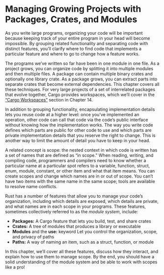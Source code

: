 # Managing Growing Projects with Packages, Crates, and Modules

As you write large programs, organizing your code will be important because
keeping track of your entire program in your head will become impossible. By
grouping related functionality and separating code with distinct features,
you’ll clarify where to find code that implements a particular feature and
where to go to change how a feature works.

The programs we’ve written so far have been in one module in one file. As a
project grows, you can organize code by splitting it into multiple modules and
then multiple files. A package can contain multiple binary crates and
optionally one library crate. As a package grows, you can extract parts into
separate crates that become external dependencies. This chapter covers all
these techniques. For very large projects of a set of interrelated packages
that evolve together, Cargo provides workspaces, which we’ll cover in the
[“Cargo Workspaces”][workspaces]<!-- ignore --> section in Chapter 14.

In addition to grouping functionality, encapsulating implementation details
lets you reuse code at a higher level: once you’ve implemented an operation,
other code can call that code via the code’s public interface without knowing
how the implementation works. The way you write code defines which parts are
public for other code to use and which parts are private implementation details
that you reserve the right to change. This is another way to limit the amount
of detail you have to keep in your head.

A related concept is scope: the nested context in which code is written has a
set of names that are defined as “in scope.” When reading, writing, and
compiling code, programmers and compilers need to know whether a particular
name at a particular spot refers to a variable, function, struct, enum, module,
constant, or other item and what that item means. You can create scopes and
change which names are in or out of scope. You can’t have two items with the
same name in the same scope; tools are available to resolve name conflicts.

Rust has a number of features that allow you to manage your code’s
organization, including which details are exposed, which details are private,
and what names are in each scope in your programs. These features, sometimes
collectively referred to as the *module system*, include:

* **Packages:** A Cargo feature that lets you build, test, and share crates
* **Crates:** A tree of modules that produces a library or executable
* **Modules** and the **use:** keyword Let you control the organization, scope, and
  privacy of paths
* **Paths:** A way of naming an item, such as a struct, function, or module

In this chapter, we’ll cover all these features, discuss how they interact, and
explain how to use them to manage scope. By the end, you should have a solid
understanding of the module system and be able to work with scopes like a pro!

[workspaces]: ch14-03-cargo-workspaces.html

